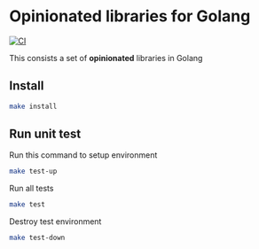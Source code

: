 # Opinionated libraries for Golang 

[![CI](https://github.com/hungdv136/gokit/actions/workflows/ci.yml/badge.svg)](https://github.com/hungdv136/gokit/actions/workflows/ci.yml)

This consists a set of **opinionated** libraries in Golang

## Install 

```bash
make install
```

## Run unit test

Run this command to setup environment

```bash 
make test-up
```

Run all tests

```bash 
make test
```

Destroy test environment

```bash 
make test-down
```